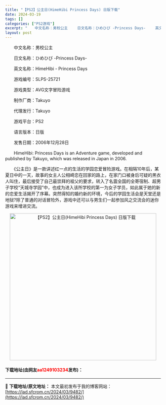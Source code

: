 ```yaml
---
title: "【PS2】公主日(HimeHibi Princess Days) 日版下载"
date: 2024-03-19
tags: []
categories: ["PS2游戏"]
excerpt: "　　中文名称：男校公主 　　日文名称：ひめひび -Princess Days- 　　英文名称：HimeHibi - Princess Days 　　游戏编号：SLPS-25721 　　游戏类型：AVG文字冒险游戏 　　制作厂商：Takuyo 　　代理发行：Takuyo 　　游戏平台：PS2 　　语言&hellip;"
layout: post
---
```


 <p>　　中文名称：男校公主</p> <p>　　日文名称：ひめひび -Princess Days-</p> <p>　　英文名称：HimeHibi - Princess Days</p> <p>　　游戏编号：SLPS-25721</p> <p>　　游戏类型：AVG文字冒险游戏</p> <p>　　制作厂商：Takuyo</p> <p>　　代理发行：Takuyo</p> <p>　　游戏平台：PS2</p> <p>　　语言版本：日版</p> <p>　　发售日期：2006年12月28日</p> <p>　　HimeHibi: Princess Days is an Adventure game, developed and published by Takuyo, which was released in Japan in 2006.</p> <p>　　《公主日》是一款讲述红一点的生活的学园恋爱冒险游戏。在相隔10年后，某夏日中的一天，故事的女主人公相崎恋在回家的路上，在家门口被身后可疑的黑衣人叫住，最后接受了自己最崇拜的祖父的要求，转入了名震全国的全寄宿制、超男子学校&ldquo;天城寺学园&rdquo;中，也成为进入该所学校的第一为女子学员，如此属于她的新的恋爱生活揭开了序幕。突然得知的婚约新的环境，今后的学园生活会是天堂还是地狱?除了普通的对话冒险外，游戏中还可以与男生们一起参加风之交流会的迷你游戏来增进交流。</p> <p align="center"><img align="" border="0" src="https://lad.sfcrom.cn/wp-content/uploads/2024/03/20240319_65f997bd5867f.jpg" width="474" alt="【PS2】公主日(HimeHibi Princess Days) 日版下载" /></p> <p><h4>下载地址(由网友<font color="red">aa1249103234</font>发布)：</h4></p> 

---
📖 **下载地址/原文地址：** 本文最初发布于我的博客网站：[https://lad.sfcrom.cn/2024/03/9482/](https://lad.sfcrom.cn/2024/03/9482/)
